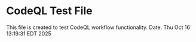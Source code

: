 # CodeQL Test File
This file is created to test CodeQL workflow functionality.
Date: Thu Oct 16 13:19:31 EDT 2025
